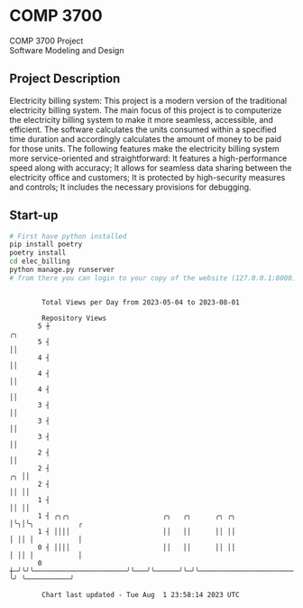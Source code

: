 # COMP 3700
COMP 3700 Project  
Software Modeling and Design
## Project Description
Electricity billing system: This project is a modern version of the traditional electricity billing system. The main focus of this project is to computerize the electricity billing system to make it more seamless, accessible, and efficient. The software calculates the units consumed within a specified time duration and accordingly calculates the amount of money to be paid for those units. The following features make the electricity billing system more service-oriented and straightforward: It features a high-performance speed along with accuracy; It allows for seamless data sharing between the electricity office and customers; It is protected by high-security measures and controls; It includes the necessary provisions for debugging.

## Start-up
```bash
# First have python installed
pip install poetry
poetry install
cd elec_billing
python manage.py runserver
# from there you can login to your copy of the website (127.0.0.1:8000), default creds are admin/admin
```

```

        Total Views per Day from 2023-05-04 to 2023-08-01

        Repository Views
       5 ┼                                                                          ╭╮
       5 ┤                                                                          ││
       4 ┤                                                                          ││
       4 ┤                                                                          ││
       4 ┤                                                                          ││
       3 ┤                                                                          ││
       3 ┤                                                                          ││
       3 ┤                                                                          ││
       2 ┤                                                                          ││
       2 ┤                                                                       ╭╮ ││
       2 ┤                                                                       ││ ││
       1 ┤                                                                       ││ ││
       1 ┤ ╭╮╭╮                       ╭╮   ╭╮      ╭╮ ╭╮                         │╰╮│╰╮           ╭
       1 ┤ ││││                       ││   ││      ││ ││                         │ ││ │           │
       0 ┤ ││││                       ││   ││      ││ ││                         │ ││ │           │
       0 ┼─╯╰╯╰───────────────────────╯╰───╯╰──────╯╰─╯╰─────────────────────────╯ ╰╯ ╰───────────╯

        Chart last updated - Tue Aug  1 23:58:14 2023 UTC
        
```
